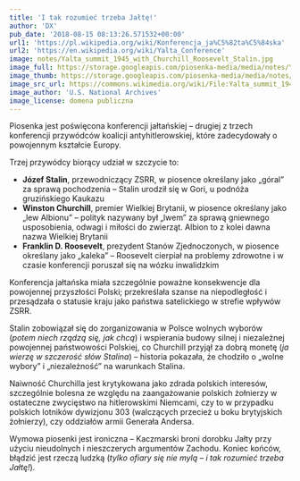 ```yaml
---
title: 'I tak rozumieć trzeba Jałtę!'
author: 'DX'
pub_date: '2018-08-15 08:13:26.571532+00:00'
url1: 'https://pl.wikipedia.org/wiki/Konferencja_ja%C5%82ta%C5%84ska'
url2: 'https://en.wikipedia.org/wiki/Yalta_Conference'
image: notes/Yalta_summit_1945_with_Churchill_Roosevelt_Stalin.jpg
image_full: https://storage.googleapis.com/piosenka-media/media/notes/Yalta_summit_1945_with_Churchill_Roosevelt_Stalin.jpg
image_thumb: https://storage.googleapis.com/piosenka-media/media/notes/Yalta_summit_1945_with_Churchill_Roosevelt_Stalin.jpg.0x300_q85_upscale.jpg
image_src_url: https://commons.wikimedia.org/wiki/File:Yalta_summit_1945_with_Churchill,_Roosevelt,_Stalin.jpg
image_author: 'U.S. National Archives'
image_license: domena publiczna
---
```


Piosenka jest poświęcona konferencji jałtańskiej – drugiej z trzech konferencji przywódców koalicji antyhitlerowskiej, które zadecydowały o powojennym kształcie Europy.

Trzej przywódcy biorący udział w szczycie to:

- **Józef Stalin**, przewodniczący ZSRR, w piosence określany jako „góral” za sprawą pochodzenia – Stalin urodził się w Gori, u podnóża gruzińskiego Kaukazu
 - **Winston Churchill**, premier Wielkiej Brytanii, w piosence określany jako „lew Albionu” – polityk nazywany był „lwem” za sprawą gniewnego usposobienia, odwagi i miłości do zwierząt. Albion to z kolei dawna nazwa Wielkiej Brytanii
 - **Franklin D. Roosevelt**, prezydent Stanów Zjednoczonych, w piosence określany jako „kaleka” – Roosevelt cierpiał na problemy zdrowotne i w czasie konferencji poruszał się na wózku inwalidzkim

Konferencja jałtańska miała szczególnie poważne konsekwencje dla powojennej przyszłości Polski; przekreślała szanse na niepodległość i przesądzała o statusie kraju jako państwa satelickiego w strefie wpływów ZSRR. 

Stalin zobowiązał się do zorganizowania w Polsce wolnych wyborów \(_potem niech rządzą się, jak chcą_\) i wspierania budowy silnej i niezależnej powojennej państwowości Polskiej, co Churchill przyjął za dobrą monetę \(_ja wierzę w szczerość słów Stalina_\) – historia pokazała, że chodziło o „wolne wybory” i „niezależność” na warunkach Stalina.

Naiwność Churchilla jest krytykowana jako zdrada polskich interesów, szczególnie bolesna ze względu na zaangażowanie polskich żołnierzy  w ostateczne zwycięstwo na hitlerowskimi Niemcami, czy to w przypadku polskich lotników dywizjonu 303 \(walczących przecież u boku brytyjskich żołnierzy\), czy oddziałów armii Generała Andersa.

Wymowa piosenki jest ironiczna – Kaczmarski broni dorobku Jałty przy użyciu nieudolnych i nieszczerych argumentów Zachodu. Koniec końców, błądzić jest rzeczą ludzką \(_tylko ofiary się nie mylą – i tak rozumieć trzeba Jałtę!_\).